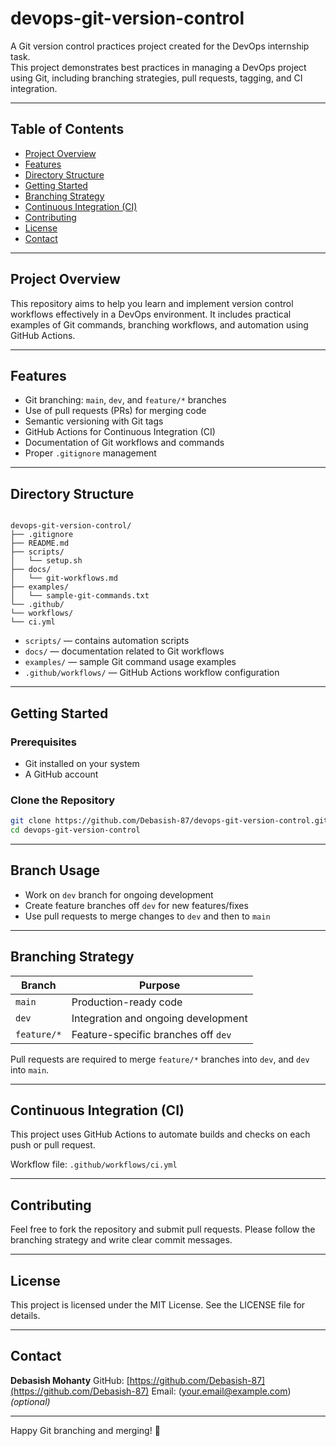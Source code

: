 # devops-git-version-control

A Git version control practices project created for the DevOps internship task.  
This project demonstrates best practices in managing a DevOps project using Git, including branching strategies, pull requests, tagging, and CI integration.

---

## Table of Contents

- [Project Overview](#project-overview)
- [Features](#features)
- [Directory Structure](#directory-structure)
- [Getting Started](#getting-started)
- [Branching Strategy](#branching-strategy)
- [Continuous Integration (CI)](#continuous-integration-ci)
- [Contributing](#contributing)
- [License](#license)
- [Contact](#contact)

---

## Project Overview

This repository aims to help you learn and implement version control workflows effectively in a DevOps environment. It includes practical examples of Git commands, branching workflows, and automation using GitHub Actions.

---

## Features

- Git branching: `main`, `dev`, and `feature/*` branches  
- Use of pull requests (PRs) for merging code  
- Semantic versioning with Git tags  
- GitHub Actions for Continuous Integration (CI)  
- Documentation of Git workflows and commands  
- Proper `.gitignore` management

---

## Directory Structure

```

devops-git-version-control/
├── .gitignore
├── README.md
├── scripts/
│   └── setup.sh
├── docs/
│   └── git-workflows.md
├── examples/
│   └── sample-git-commands.txt
└── .github/
└── workflows/
└── ci.yml

````

- `scripts/` — contains automation scripts  
- `docs/` — documentation related to Git workflows  
- `examples/` — sample Git command usage examples  
- `.github/workflows/` — GitHub Actions workflow configuration  

---

## Getting Started

### Prerequisites

- Git installed on your system  
- A GitHub account  

### Clone the Repository

```bash
git clone https://github.com/Debasish-87/devops-git-version-control.git
cd devops-git-version-control
````

---

## Branch Usage

* Work on `dev` branch for ongoing development
* Create feature branches off `dev` for new features/fixes
* Use pull requests to merge changes to `dev` and then to `main`

---

## Branching Strategy

| Branch      | Purpose                             |
| ----------- | ----------------------------------- |
| `main`      | Production-ready code               |
| `dev`       | Integration and ongoing development |
| `feature/*` | Feature-specific branches off `dev` |

Pull requests are required to merge `feature/*` branches into `dev`, and `dev` into `main`.

---

## Continuous Integration (CI)

This project uses GitHub Actions to automate builds and checks on each push or pull request.

Workflow file: `.github/workflows/ci.yml`

---

## Contributing

Feel free to fork the repository and submit pull requests. Please follow the branching strategy and write clear commit messages.

---

## License

This project is licensed under the MIT License. See the LICENSE file for details.

---

## Contact

**Debasish Mohanty**
GitHub: [https://github.com/Debasish-87](https://github.com/Debasish-87)
Email: ([your.email@example.com](mailto:your.email@example.com)) *(optional)*

---

Happy Git branching and merging! 🚀

```


